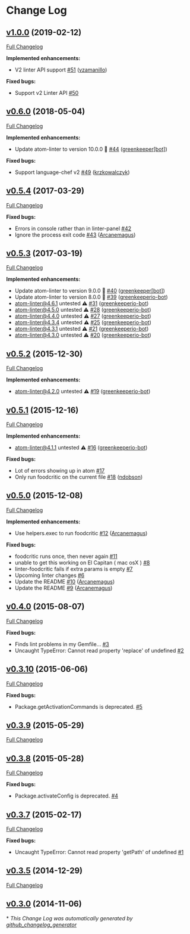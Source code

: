 # Change Log

## [v1.0.0](https://github.com/AtomLinter/linter-foodcritic/tree/v1.0.0) (2019-02-12)
[Full Changelog](https://github.com/AtomLinter/linter-foodcritic/compare/v0.6.0...v1.0.0)

**Implemented enhancements:**

- V2 linter API support [\#51](https://github.com/AtomLinter/linter-foodcritic/pull/51) ([vzamanillo](https://github.com/vzamanillo))

**Fixed bugs:**

- Support v2 Linter API [\#50](https://github.com/AtomLinter/linter-foodcritic/issues/50)

## [v0.6.0](https://github.com/AtomLinter/linter-foodcritic/tree/v0.6.0) (2018-05-04)
[Full Changelog](https://github.com/AtomLinter/linter-foodcritic/compare/v0.5.4...v0.6.0)

**Implemented enhancements:**

- Update atom-linter to version 10.0.0 🚀 [\#44](https://github.com/AtomLinter/linter-foodcritic/pull/44) ([greenkeeper[bot]](https://github.com/apps/greenkeeper))

**Fixed bugs:**

- Support language-chef v2 [\#49](https://github.com/AtomLinter/linter-foodcritic/pull/49) ([krzkowalczyk](https://github.com/krzkowalczyk))

## [v0.5.4](https://github.com/AtomLinter/linter-foodcritic/tree/v0.5.4) (2017-03-29)
[Full Changelog](https://github.com/AtomLinter/linter-foodcritic/compare/v0.5.3...v0.5.4)

**Fixed bugs:**

- Errors in console rather than in linter-panel [\#42](https://github.com/AtomLinter/linter-foodcritic/issues/42)
- Ignore the process exit code [\#43](https://github.com/AtomLinter/linter-foodcritic/pull/43) ([Arcanemagus](https://github.com/Arcanemagus))

## [v0.5.3](https://github.com/AtomLinter/linter-foodcritic/tree/v0.5.3) (2017-03-19)
[Full Changelog](https://github.com/AtomLinter/linter-foodcritic/compare/v0.5.2...v0.5.3)

**Implemented enhancements:**

- Update atom-linter to version 9.0.0 🚀 [\#40](https://github.com/AtomLinter/linter-foodcritic/pull/40) ([greenkeeper[bot]](https://github.com/apps/greenkeeper))
- Update atom-linter to version 8.0.0 🚀 [\#39](https://github.com/AtomLinter/linter-foodcritic/pull/39) ([greenkeeperio-bot](https://github.com/greenkeeperio-bot))
- atom-linter@4.6.1 untested ⚠️ [\#31](https://github.com/AtomLinter/linter-foodcritic/pull/31) ([greenkeeperio-bot](https://github.com/greenkeeperio-bot))
- atom-linter@4.5.0 untested ⚠️ [\#28](https://github.com/AtomLinter/linter-foodcritic/pull/28) ([greenkeeperio-bot](https://github.com/greenkeeperio-bot))
- atom-linter@4.4.0 untested ⚠️ [\#27](https://github.com/AtomLinter/linter-foodcritic/pull/27) ([greenkeeperio-bot](https://github.com/greenkeeperio-bot))
- atom-linter@4.3.4 untested ⚠️ [\#25](https://github.com/AtomLinter/linter-foodcritic/pull/25) ([greenkeeperio-bot](https://github.com/greenkeeperio-bot))
- atom-linter@4.3.1 untested ⚠️ [\#21](https://github.com/AtomLinter/linter-foodcritic/pull/21) ([greenkeeperio-bot](https://github.com/greenkeeperio-bot))
- atom-linter@4.3.0 untested ⚠️ [\#20](https://github.com/AtomLinter/linter-foodcritic/pull/20) ([greenkeeperio-bot](https://github.com/greenkeeperio-bot))

## [v0.5.2](https://github.com/AtomLinter/linter-foodcritic/tree/v0.5.2) (2015-12-30)
[Full Changelog](https://github.com/AtomLinter/linter-foodcritic/compare/v0.5.1...v0.5.2)

**Implemented enhancements:**

- atom-linter@4.2.0 untested ⚠️ [\#19](https://github.com/AtomLinter/linter-foodcritic/pull/19) ([greenkeeperio-bot](https://github.com/greenkeeperio-bot))

## [v0.5.1](https://github.com/AtomLinter/linter-foodcritic/tree/v0.5.1) (2015-12-16)
[Full Changelog](https://github.com/AtomLinter/linter-foodcritic/compare/v0.5.0...v0.5.1)

**Implemented enhancements:**

- atom-linter@4.1.1 untested ⚠️ [\#16](https://github.com/AtomLinter/linter-foodcritic/pull/16) ([greenkeeperio-bot](https://github.com/greenkeeperio-bot))

**Fixed bugs:**

- Lot of errors showing up in atom [\#17](https://github.com/AtomLinter/linter-foodcritic/issues/17)
- Only run foodcritic on the current file [\#18](https://github.com/AtomLinter/linter-foodcritic/pull/18) ([ndobson](https://github.com/ndobson))

## [v0.5.0](https://github.com/AtomLinter/linter-foodcritic/tree/v0.5.0) (2015-12-08)
[Full Changelog](https://github.com/AtomLinter/linter-foodcritic/compare/v0.4.0...v0.5.0)

**Implemented enhancements:**

- Use helpers.exec to run foodcritic [\#12](https://github.com/AtomLinter/linter-foodcritic/pull/12) ([Arcanemagus](https://github.com/Arcanemagus))

**Fixed bugs:**

- foodcritic runs once, then never again [\#11](https://github.com/AtomLinter/linter-foodcritic/issues/11)
- unable to get this working on El Capitan \( mac osX \) [\#8](https://github.com/AtomLinter/linter-foodcritic/issues/8)
- linter-foodcritic fails if extra params is empty [\#7](https://github.com/AtomLinter/linter-foodcritic/issues/7)
- Upcoming linter changes [\#6](https://github.com/AtomLinter/linter-foodcritic/issues/6)
- Update the README [\#10](https://github.com/AtomLinter/linter-foodcritic/pull/10) ([Arcanemagus](https://github.com/Arcanemagus))
- Update the README [\#9](https://github.com/AtomLinter/linter-foodcritic/pull/9) ([Arcanemagus](https://github.com/Arcanemagus))

## [v0.4.0](https://github.com/AtomLinter/linter-foodcritic/tree/v0.4.0) (2015-08-07)
[Full Changelog](https://github.com/AtomLinter/linter-foodcritic/compare/v0.3.10...v0.4.0)

**Fixed bugs:**

- Finds lint problems in my Gemfile... [\#3](https://github.com/AtomLinter/linter-foodcritic/issues/3)
- Uncaught TypeError: Cannot read property 'replace' of undefined [\#2](https://github.com/AtomLinter/linter-foodcritic/issues/2)

## [v0.3.10](https://github.com/AtomLinter/linter-foodcritic/tree/v0.3.10) (2015-06-06)
[Full Changelog](https://github.com/AtomLinter/linter-foodcritic/compare/v0.3.9...v0.3.10)

**Fixed bugs:**

- Package.getActivationCommands is deprecated. [\#5](https://github.com/AtomLinter/linter-foodcritic/issues/5)

## [v0.3.9](https://github.com/AtomLinter/linter-foodcritic/tree/v0.3.9) (2015-05-29)
[Full Changelog](https://github.com/AtomLinter/linter-foodcritic/compare/v0.3.8...v0.3.9)

## [v0.3.8](https://github.com/AtomLinter/linter-foodcritic/tree/v0.3.8) (2015-05-28)
[Full Changelog](https://github.com/AtomLinter/linter-foodcritic/compare/v0.3.7...v0.3.8)

**Fixed bugs:**

- Package.activateConfig is deprecated. [\#4](https://github.com/AtomLinter/linter-foodcritic/issues/4)

## [v0.3.7](https://github.com/AtomLinter/linter-foodcritic/tree/v0.3.7) (2015-02-17)
[Full Changelog](https://github.com/AtomLinter/linter-foodcritic/compare/v0.3.5...v0.3.7)

**Fixed bugs:**

- Uncaught TypeError: Cannot read property 'getPath' of undefined [\#1](https://github.com/AtomLinter/linter-foodcritic/issues/1)

## [v0.3.5](https://github.com/AtomLinter/linter-foodcritic/tree/v0.3.5) (2014-12-29)
[Full Changelog](https://github.com/AtomLinter/linter-foodcritic/compare/v0.3.0...v0.3.5)

## [v0.3.0](https://github.com/AtomLinter/linter-foodcritic/tree/v0.3.0) (2014-11-06)


\* *This Change Log was automatically generated by [github_changelog_generator](https://github.com/skywinder/Github-Changelog-Generator)*
